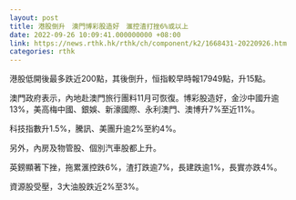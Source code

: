 ```yaml
---
layout: post
title: 港股倒升　澳門博彩股造好　滙控渣打挫6%或以上
date: 2022-09-26 10:09:41.000000000 +08:00
link: https://news.rthk.hk/rthk/ch/component/k2/1668431-20220926.htm
categories: rthk
---
```


港股低開後最多跌近200點，其後倒升，恒指較早時報17949點，升15點。

澳門政府表示，內地赴澳門旅行團料11月可恢復。博彩股造好，金沙中國升逾13%，美高梅中國、銀娛、新濠國際、永利澳門、澳博升7%至近11%。

科技指數升1.5%，騰訊、美團升逾2%至約4%。

另外，內房及物管股、個別汽車股都上升。

英鎊顯著下挫，拖累滙控跌6%，渣打跌逾7%，長建跌逾1%，長實亦跌4%。

資源股受壓，3大油股跌近2%至3%。

